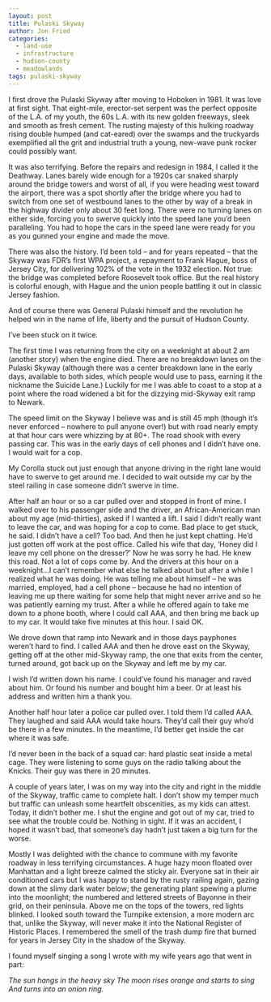 ```yaml
---
layout: post
title: Pulaski Skyway
author: Jon Fried
categories:
  - land-use
  - infrastructure
  - hudson-county
  - meadowlands
tags: pulaski-skyway
---
```


I first drove the Pulaski Skyway after moving to Hoboken in 1981. It was love at first sight. That eight-mile, erector-set serpent was the perfect opposite of the L.A. of my youth, the 60s L.A. with its new golden freeways, sleek and smooth as fresh cement. The rusting majesty of this hulking roadway rising double humped (and cat-eared) over the swamps and the truckyards exemplified all the grit and industrial truth a young, new-wave punk rocker could possibly want.

It was also terrifying. Before the repairs and redesign in 1984, I called it the Deathway. Lanes barely wide enough for a 1920s car snaked sharply around the bridge towers and worst of all, if you were heading west toward the airport, there was a spot shortly after the bridge where you had to switch from one set of westbound lanes to the other by way of a break in the highway divider only about 30 feet long. There were no turning lanes on either side, forcing you to swerve quickly into the speed lane you’d been paralleling. You had to hope the cars in the speed lane were ready for you as you gunned your engine and made the move.

There was also the history. I’d been told – and for years repeated – that the Skyway was FDR’s first WPA project, a repayment to Frank Hague, boss of Jersey City, for delivering 102% of the vote in the 1932 election. Not true: the bridge was completed before Roosevelt took office. But the real history is colorful enough, with Hague and the union people battling it out in classic Jersey fashion.

And of course there was General Pulaski himself and the revolution he helped win in the name of life, liberty and the pursuit of Hudson County.

I’ve been stuck on it twice.

The first time I was returning from the city on a weeknight at about 2 am (another story) when the engine died. There are no breakdown lanes on the Pulaski Skyway (although there was a center breakdown lane in the early days, available to both sides, which people would use to pass, earning it the nickname the Suicide Lane.) Luckily for me I was able to coast to a stop at a point where the road widened a bit for the dizzying mid-Skyway exit ramp to Newark.

The speed limit on the Skyway I believe was and is still 45 mph (though it’s never enforced – nowhere to pull anyone over!) but with road nearly empty at that hour cars were whizzing by at 80+. The road shook with every passing car. This was in the early days of cell phones and I didn’t have one. I would wait for a cop.

My Corolla stuck out just enough that anyone driving in the right lane would have to swerve to get around me. I decided to wait outside my car by the steel railing in case someone didn’t swerve in time.

After half an hour or so a car pulled over and stopped in front of mine. I walked over to his passenger side and the driver, an African-American man about my age (mid-thirties), asked if I wanted a lift. I said I didn’t really want to leave the car, and was hoping for a cop to come. Bad place to get stuck, he said. I didn’t have a cell? Too bad. And then he just kept chatting. He’d just gotten off work at the post office. Called his wife that day, ‘Honey did I leave my cell phone on the dresser?’ Now he was sorry he had. He knew this road. Not a lot of cops come by. And the drivers at this hour on a weeknight…I can’t remember what else he talked about but after a while I realized what he was doing. He was telling me about himself – he was married, employed, had a cell phone – because he had no intention of leaving me up there waiting for some help that might never arrive and so he was patiently earning my trust. After a while he offered again to take me down to a phone booth, where I could call AAA, and then bring me back up to my car. It would take five minutes at this hour. I said OK.

We drove down that ramp into Newark and in those days payphones weren’t hard to find. I called AAA and then he drove east on the Skyway, getting off at the other mid-Skyway ramp, the one that exits from the center, turned around, got back up on the Skyway and left me by my car.

I wish I’d written down his name. I could’ve found his manager and raved about him. Or found his number and bought him a beer. Or at least his address and written him a thank you.

Another half hour later a police car pulled over. I told them I’d called AAA. They laughed and said AAA would take hours. They’d call their guy who’d be there in a few minutes. In the meantime, I’d better get inside the car where it was safe.

I’d never been in the back of a squad car: hard plastic seat inside a metal cage. They were listening to some guys on the radio talking about the Knicks. Their guy was there in 20 minutes.

A couple of years later, I was on my way into the city and right in the middle of the Skyway, traffic came to complete halt. I don’t show my temper much but traffic can unleash some heartfelt obscenities, as my kids can attest. Today, it didn’t bother me. I shut the engine and got out of my car, tried to see what the trouble could be. Nothing in sight. If it was an accident, I hoped it wasn’t bad, that someone’s day hadn’t just taken a big turn for the worse.

Mostly I was delighted with the chance to commune with my favorite roadway in less terrifying circumstances. A huge hazy moon floated over Manhattan and a light breeze calmed the sticky air. Everyone sat in their air conditioned cars but I was happy to stand by the rusty railing again, gazing down at the slimy dark water below; the generating plant spewing a plume into the moonlight; the numbered and lettered streets of Bayonne in their grid, on their peninsula. Above me on the tops of the towers, red lights blinked. I looked south toward the Turnpike extension, a more modern arc that, unlike the Skyway, will never make it into the National Register of Historic Places. I remembered the smell of the trash dump fire that burned for years in Jersey City in the shadow of the Skyway.

I found myself singing a song I wrote with my wife years ago that went in part:

<i>The sun hangs in the heavy sky
The moon rises orange and starts to sing
And turns into an onion ring. </i>

